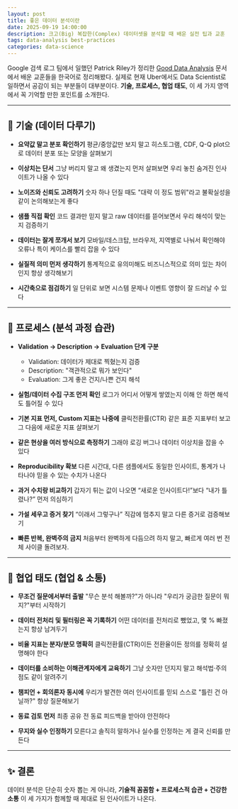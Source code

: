```yaml
---
layout: post
title: 좋은 데이터 분석이란
date: 2025-09-19 14:00:00
description: 크고(Big) 복잡한(Complex) 데이터셋을 분석할 때 배운 실전 팁과 교훈
tags: data-analysis best-practices
categories: data-science
---
```


Google 검색 로그 팀에서 일했던 Patrick Riley가 정리한 [Good Data Analysis](https://www.unofficialgoogledatascience.com/2016/10/practical-advice-for-analysis-of-large.html) 문서에서 배운 교훈들을 한국어로 정리해봤다. 실제로 현재 Uber에서도 Data Scientist로 일하면서 공감이 되는 부분들이 대부분이다. **기술, 프로세스, 협업 태도**, 이 세 가지 영역에서 꼭 기억할 만한 포인트를 소개한다.

---

## 🔧 기술 (데이터 다루기)

- **요약값 말고 분포 확인하기**
  평균/중앙값만 보지 말고 히스토그램, CDF, Q-Q plot으로 데이터 분포 또는 모양을 살펴보기

- **이상치는 단서**
  그냥 버리지 말고 왜 생겼는지 먼저 살펴보면 우리 놓친 숨겨진 인사이트가 나올 수 있다

- **노이즈와 신뢰도 고려하기**
  숫자 하나 던질 때도 "대략 이 정도 범위"라고 불확실성을 같이 논의해보는게 좋다

- **샘플 직접 확인**
  코드 결과만 믿지 말고 raw 데이터를 뜯어보면서 우리 해석이 맞는지 검증하기

- **데이터는 잘게 쪼개서 보기**
  모바일/데스크탑, 브라우저, 지역별로 나눠서 확인해야 오류나 특이 케이스를 빨리 잡을 수 있다

- **실질적 의미 먼저 생각하기**
  통계적으로 유의미해도 비즈니스적으로 의미 있는 차이인지 항상 생각해보기

- **시간축으로 점검하기**
  일 단위로 보면 시스템 문제나 이벤트 영향이 잘 드러날 수 있다

---

## 🔄 프로세스 (분석 과정 습관)

- **Validation → Description → Evaluation 단계 구분**
  - Validation: 데이터가 제대로 찍혔는지 검증
  - Description: "객관적으로 뭐가 보인다"
  - Evaluation: 그게 좋은 건지/나쁜 건지 해석

- **실험/데이터 수집 구조 먼저 확인**
  로그가 어디서 어떻게 쌓였는지 이해 안 하면 해석도 틀어질 수 있다

- **기본 지표 먼저, Custom 지표는 나중에**
  클릭전환률(CTR) 같은 표준 지표부터 보고 그 다음에 새로운 지표 살펴보기

- **같은 현상을 여러 방식으로 측정하기**
  그래야 로깅 버그나 데이터 이상치을 잡을 수 있다

- **Reproducibility 확보**
  다른 시간대, 다른 샘플에서도 동일한 인사이트, 통계가 나타나야 믿을 수 있는 수치가 나온다

- **과거 수치랑 비교하기**
  갑자기 튀는 값이 나오면 “새로운 인사이트다!”보다 “내가 틀렸나?” 먼저 의심하기

- **가설 세우고 증거 찾기**
  “이래서 그렇구나” 직감에 멈추지 말고 다른 증거로 검증해보기

- **빠른 반복, 완벽주의 금지**
  처음부터 완벽하게 다듬으려 하지 말고, 빠르게 여러 번 전체 사이클 돌려보자.

---

## 👥 협업 태도 (협업 & 소통)

- **무조건 질문에서부터 출발**
  "무슨 분석 해볼까?"가 아니라 "우리가 궁금한 질문이 뭐지?"부터 시작하기

- **데이터 전처리 및 필터링은 꼭 기록하기**
  어떤 데이터를 전처리로 뺐었고, 몇 % 빠졌는지 항상 남겨두기

- **비율 지표는 분자/분모 명확히**
  클릭전환률(CTR)이든 전환율이든 정의를 정확히 설명해야 한다

- **데이터를 소비하는 이해관계자에게 교육하기**
  그냥 숫자만 던지지 말고 해석법·주의점도 같이 알려주기

- **챔피언 + 회의론자 동시에**
  우리가 발견한 여러 인사이트를 믿되 스스로 "틀린 건 아닐까?" 항상 질문해보기

- **동료 검토 먼저**
  최종 공유 전 동료 피드백을 받아야 안전하다

- **무지와 실수 인정하기**
  모른다고 솔직히 말하거나 실수를 인정하는 게 결국 신뢰를 만든다

---

## ✨ 결론
데이터 분석은 단순히 숫자 뽑는 게 아니라,
**기술적 꼼꼼함 + 프로세스적 습관 + 건강한 소통**
이 세 가지가 함께할 때 제대로 된 인사이트가 나온다.